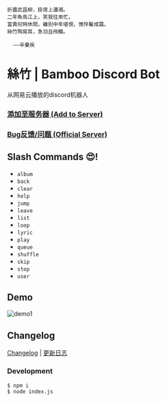 ```
折盡武昌柳，掛席上瀟湘。
二年魚鳥江上，笑我往來忙。
富貴何時休問，離別中年堪恨，憔悴鬢成霜。
絲竹陶寫耳，急羽且飛觴。

  ——辛棄疾
```

# 絲竹 | Bamboo Discord Bot

从网易云播放的discord机器人

### [**添加至服务器 (Add to Server)**](https://discord.com/api/oauth2/authorize?client_id=899025207161929768&permissions=8&scope=bot%20applications.commands)

### [**Bug反馈/问题 (Official Server)**](https://discord.gg/p6F32GejZT)

## Slash Commands 😍!
- `album`
- `back`
- `clear`
- `help`
- `jump`
- `leave`
- `list`
- `loop`
- `lyric`
- `play`
- `queue`
- `shuffle`
- `skip`
- `stop`
- `user`

## Demo
![demo1](https://user-images.githubusercontent.com/46537987/155899000-11f8463b-1f19-4a3a-9c84-425cc5e3fc96.gif)

## Changelog

[Changelog](https://github.com/k27dong/Ozy/blob/main/CHANGELOG_en.md) | [更新日志](https://github.com/k27dong/Ozy/blob/main/CHANGELOG.md)

### Development
```
$ npm i
$ node index.js
```
